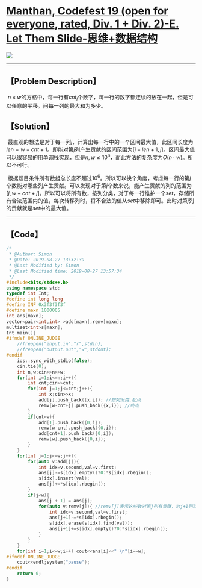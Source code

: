 # [Manthan, Codefest 19 (open for everyone, rated, Div. 1 + Div. 2)-E. Let Them Slide-思维+数据结构](https://codeforces.com/contest/1208)

![](H:\GitHub\Algorithm\Codeforces\https___codeforces.com_contest_1208_problem_E.png)

------



## 【Problem Description】

​		$n\times w$的方格中，每一行有$cnt_i$个数字，每一行的数字都连续的放在一起，但是可以任意的平移。问每一列的最大和为多少。

## 【Solution】

​		最直观的想法是对于每一列$j$，计算出每一行中的一个区间最大值，此区间长度为$len=w-cnt+1$。即能对第$j$列产生贡献的区间范围为$[j-len+1,j]$。区间最大值可以很容易的用单调栈实现，但是$n,w\le10^6$，而此方法的复杂度为$O(n\cdot w)$。所以不可行。

​		根据题目条件所有数组总长度不超过$10^6$。所以可以换个角度，考虑每一行的第$j$个数能对哪些列产生贡献。可以发现对于第$j$个数来说，能产生贡献的列的范围为$[j,w-cnt+j]$。所以可以将所有数，按列分类，对于每一行维护一个$set$，存储所有合法范围内的值，每次转移列时，将不合法的值从$set$中移除即可。此时对第$j$列的贡献就是$set$中的最大值。

------



## 【Code】

```cpp
/*
 * @Author: Simon 
 * @Date: 2019-08-27 13:32:39 
 * @Last Modified by: Simon
 * @Last Modified time: 2019-08-27 13:57:34
 */
#include<bits/stdc++.h>
using namespace std;
typedef int Int;
#define int long long
#define INF 0x3f3f3f3f
#define maxn 1000005
int ans[maxn];
vector<pair<int,int> >add[maxn],remv[maxn];
multiset<int>s[maxn];
Int main(){
#ifndef ONLINE_JUDGE
    //freopen("input.in","r",stdin);
    //freopen("output.out","w",stdout);
#endif
    ios::sync_with_stdio(false);
    cin.tie(0);
    int n,w;cin>>n>>w;
    for(int i=1;i<=n;i++){
        int cnt;cin>>cnt;
        for(int j=1;j<=cnt;j++){
            int x;cin>>x;
            add[j].push_back({x,i}); //按列分类,起点
            remv[w-cnt+j].push_back({x,i}); //终点
        }
        if(cnt<w){
            add[1].push_back({0,i});
            remv[w-cnt].push_back({0,i});
            add[cnt+1].push_back({0,i});
            remv[w].push_back({0,i});
        }
    }
    for(int j=1;j<=w;j++){
        for(auto v:add[j]){
            int idx=v.second,val=v.first;
            ans[j]-=s[idx].empty()?0:*s[idx].rbegin();
            s[idx].insert(val);
            ans[j]+=*s[idx].rbegin();
        }
        if(j<w){
            ans[j + 1] = ans[j];
            for(auto v:remv[j]){ //remv[j]表示这些数对第j列有贡献，对j+1列就没有贡献了，所以统计第j+1列的最大值时，需要将这些数移除。
                int idx=v.second,val=v.first;
                ans[j+1]-=*s[idx].rbegin();
                s[idx].erase(s[idx].find(val));
                ans[j+1]+=s[idx].empty()?0:*s[idx].rbegin();
            }
        }
    }
    for(int i=1;i<=w;i++) cout<<ans[i]<<" \n"[i==w];
#ifndef ONLINE_JUDGE
    cout<<endl;system("pause");
#endif
    return 0;
}
```
